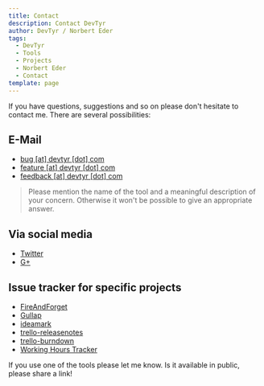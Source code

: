 ```yaml
---
title: Contact
description: Contact DevTyr
author: DevTyr / Norbert Eder
tags: 
  - DevTyr
  - Tools
  - Projects
  - Norbert Eder
  - Contact
template: page
---
```


If you have questions, suggestions and so on please don't hesitate to contact me. There are several possibilities:

## E-Mail

* <a href="javascript:linkTo_UnCryptMailto('nbjmup;cvhAefwuzs/dpn');">bug [at] devtyr [dot] com</a>
* <a href="javascript:linkTo_UnCryptMailto('nbjmup;gfbuvsfAefwuzs/dpn');">feature [at] devtyr [dot] com</a>
* <a href="javascript:linkTo_UnCryptMailto('nbjmup;gffecbdlAefwuzs/dpn');">feedback [at] devtyr [dot] com</a>

> Please mention the name of the tool and a meaningful description of your concern. Otherwise it won't be possible to give an appropriate answer.

## Via social media

* [Twitter](https://twitter.com/devtyr_com "@devtyr_com on Twitter")
* [G+](https://plus.google.com/u/0/communities/101936208491451882859 "DevTyr on Google+")

## Issue tracker for specific projects

* [FireAndForget](https://github.com/devtyr/FireAndForget/issues "FireAndForget issue tracker")
* [Gullap](https://github.com/devtyr/gullap/issues "Gullap issue tracker")
* [ideamark](https://github.com/devtyr/ideamark/issues "ideamark issue tracker")
* [trello-releasenotes](https://github.com/devtyr/trello-releasenotes/issues "trello-releasenotes issue tracker")
* [trello-burndown](https://github.com/devtyr/trello-burndown/issues "trello-burndown issue tracker")
* [Working Hours Tracker](http://devtyr.uservoice.com/forums/135443-working-hours-tracker-for-wp "Working Hours Tracker for Windows Phone on UserVoice")

If you use one of the tools please let me know. Is it available in public, please share a link! 